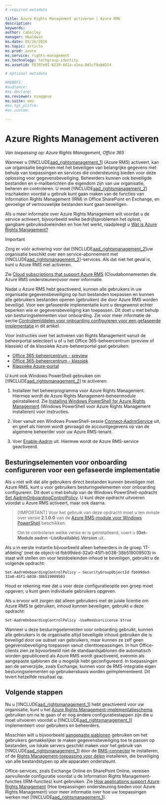```yaml
---
# required metadata

title: Azure Rights Management activeren | Azure RMS
description:
keywords:
author: cabailey
manager: mbaldwin
ms.date: 05/16/2016
ms.topic: article
ms.prod: azure
ms.service: rights-management
ms.technology: techgroup-identity
ms.assetid: f8707e01-b239-4d1a-a1ea-0d1cf9a8d214

# optional metadata

#ROBOTS:
#audience:
#ms.devlang:
ms.reviewer: esaggese
ms.suite: ems
#ms.tgt_pltfrm:
#ms.custom:

---
```


# Azure Rights Management activeren

*Van toepassing op: Azure Rights Management, Office 365*

Wanneer u [!INCLUDE[aad_rightsmanagement_1](../includes/aad_rightsmanagement_1_md.md)] (Azure RMS) activeert, kan uw organisatie beginnen met het beveiligen van belangrijke gegevens met behulp van toepassingen en services die ondersteuning bieden voor deze oplossing voor gegevensbeveiliging. Beheerders kunnen ook beveiligde bestanden en e-mailberichten die eigendom zijn van uw organisatie, beheren en controleren. U moet [!INCLUDE[aad_rightsmanagement_2](../includes/aad_rightsmanagement_2_md.md)] inschakelen voordat u gebruik kunt gaan maken van de functies van Information Rights Management (IRM) in Office SharePoint en Exchange, en gevoelige of vertrouwelijke bestanden kunt gaan beveiligen.

Als u meer informatie over Azure Rights Management wilt voordat u de service activeert, bijvoorbeeld welke bedrijfsproblemen het oplost, gangbare gebruiksdoeleinden en hoe het werkt, raadpleegt u [Wat is Azure Rights Management?](../understand-explore/what-is-azure-rms.md)

> [!IMPORTANT]
> Zorg er vóór activering voor dat [!INCLUDE[aad_rightsmanagement_2](../includes/aad_rightsmanagement_2_md.md)]uw organisatie beschikt over een service-abonnement met [!INCLUDE[aad_rightsmanagement_2](../includes/aad_rightsmanagement_2_md.md)]-services. Als dat niet het geval is, kunt u Azure RMS niet activeren.
>
> Zie [Cloud subscriptions that support Azure RMS](../get-started/requirements-subscriptions.md) (Cloudabonnementen die Azure RMS ondersteunen)voor meer informatie.

Nadat u Azure RMS hebt geactiveerd, kunnen alle gebruikers in uw organisatie gegevensbeveiliging op hun bestanden toepassen en kunnen alle gebruikers bestanden openen (gebruiken) die door Azure RMS worden beveiligd. Voor een gefaseerde implementatie kunt u desgewenst echter beperken wie er gegevensbeveiliging kan toepassen. Dit doet u met behulp van besturingselementen voor onboarding. Zie voor meer informatie de sectie [Controlemiddelen voor onboarding configureren voor een gefaseerde implementatie](#configuring-onboarding-controls-for-a-phased-deployment) in dit artikel.

Voor instructies over het activeren van Rights Management vanuit de beheerportal selecteert u of u het Office 365-beheercentrum (preview of klassiek) of de klassieke Azure-beheerportal gaat gebruiken:


- [Office 365-beheercentrum - preview](activate-office365-preview.md)
- [Office 365-beheercentrum - klassiek](activate-office365-classic.md)
- [Klassieke Azure-portal](activate-azure-classic.md)

U kunt ook Windows PowerShell gebruiken om [!INCLUDE[aad_rightsmanagement_2](../includes/aad_rightsmanagement_2_md.md)] te activeren:

1. Installeer het beheerprogramma voor Azure Rights Management. Hiermee wordt de Azure Rights Management-beheermodule geïnstalleerd. Zie [Installing Windows PowerShell for Azure Rights Management](../deploy-use/install-powershell.md) (Windows PowerShell voor Azure Rights Management installeren) voor instructies.

2. Voer vanuit een Windows PowerShell-sessie [Connect-AadrmService](https://msdn.microsoft.com/library/windowsazure/dn629415.aspx) uit, en geef als hierom wordt gevraagd de accountgegevens op van de algemene beheerder voor uw Azure RMS-tenant.

3. Voer [Enable-Aadrm](http://msdn.microsoft.com/library/windowsazure/dn629412.aspx) uit. Hiermee wordt de Azure RMS-service geactiveerd.

## Besturingselementen voor onboarding configureren voor een gefaseerde implementatie
Als u niet wilt dat alle gebruikers direct bestanden kunnen beveiligen met Azure RMS, kunt u voor gebruikers besturingselementen voor onboarding configureren. Dit doet u met behulp van de Windows PowerShell-opdracht [Set AadrmOnboardingControlPolicy](http://msdn.microsoft.com/library/azure/dn857521.aspx). U kunt deze opdracht uitvoeren voordat u Azure RMS activeert, maar ook daarna.

> [!IMPORTANT] Voor het gebruik van deze opdracht moet u ten minste over versie **2.1.0.0** van de [Azure RMS-module voor Windows PowerShell](http://go.microsoft.com/fwlink/?LinkId=257721) beschikken.
>
> Om te controleren welke versie er is geïnstalleerd, voert u **(Get-Module aadrm –ListAvailable).Version** uit.

Als u in eerste instantie bijvoorbeeld alleen beheerders in de groep 'IT-afdeling' (met de object-id fbb99ded-32a0-45f1-b038-38b519009503) in staat wilt stellen om voor testdoeleinden inhoud te beveiligen, gebruikt u de volgende opdracht:

```
Set-AadrmOnboardingControlPolicy – SecurityGroupObjectId fbb99ded-32a0-45f1-b038-38b519009503
```
Houd er rekening mee dat u voor deze configuratieoptie een groep moet opgeven; u kunt geen individuele gebruikers opgeven.

Als u ervoor wilt zorgen dat alleen gebruikers met de juiste licentie om Azure RMS te gebruiken, inhoud kunnen beveiligen, gebruikt u deze opdracht:

```
Set-AadrmOnboardingControlPolicy -UseRmsUserLicense $true
```
Wanneer u deze besturingselementen voor onboarding gebruikt, kunnen alle gebruikers in de organisatie altijd beveiligde inhoud gebruiken die is beveiligd door uw subset van gebruikers, maar kunnen ze zelf geen gegevensbeveiliging toepassen vanuit clienttoepassingen. In hun Office-clients zien ze bijvoorbeeld niet de standaardsjablonen die automatisch worden gepubliceerd als Azure RMS wordt geactiveerd, evenmin als aangepaste sjablonen die u mogelijk hebt geconfigureerd.  In toepassingen aan de serverzijde, zoals Exchange, kunnen voor de RMS-integratie eigen besturingselementen op gebruikersbasis worden geïmplementeerd. Dit levert hetzelfde resultaat op.


## Volgende stappen
Nu u [!INCLUDE[aad_rightsmanagement_1](../includes/aad_rightsmanagement_1_md.md)] hebt geactiveerd voor uw organisatie, kunt u het [Azure Rights Management-implementatieschema](../plan-design/deployment-roadmap.md) gebruiken om na te gaan of er nog andere configuratiestappen zijn die u moet uitvoeren voordat u [!INCLUDE[aad_rightsmanagement_1](../includes/aad_rightsmanagement_1_md.md)] implementeert voor gebruikers en beheerders. 

Misschien wilt u bijvoorbeeld [aangepaste sjablonen](configure-custom-templates.md) gebruiken om het gebruikers gemakkelijker te maken gegevensbeveiliging toe te passen op bestanden, uw lokale servers geschikt maken voor het gebruik van [!INCLUDE[aad_rightsmanagement_1](../includes/aad_rightsmanagement_1_md.md)] door de [RMS-connector](deploy-rms-connector.md) te installeren, of de [Rights Management-toepassing voor delen](../rms-client/sharing-app-windows.md) installeren, die beveiliging van alle bestandstypen op alle apparaten ondersteunt. 

Office-services, zoals Exchange Online en SharePoint Online, vereisen aanvullende configuratie voordat u de Information Rights Management-functies (IRM-functies) kunt gebruiken. Zie [How applications support Azure Rights Management](../understand-explore/applications-support.md) (Hoe toepassingen ondersteuning bieden voor Azure Rights Management) voor meer informatie over hoe uw toepassingen werken met [!INCLUDE[aad_rightsmanagement_1](../includes/aad_rightsmanagement_1_md.md)].



<!--HONumber=May16_HO3-->


